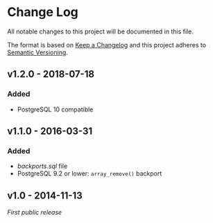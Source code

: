 # Change Log
All notable changes to this project will be documented in this file.

The format is based on [Keep a Changelog](http://keepachangelog.com/) 
and this project adheres to [Semantic Versioning](http://semver.org/).


## v1.2.0 - 2018-07-18
### Added
- PostgreSQL 10 compatible



## v1.1.0 - 2016-03-31
### Added
- *backports.sql* file
- PostgreSQL 9.2 or lower: `array_remove()` backport



## v1.0 - 2014-11-13
*First public release*
